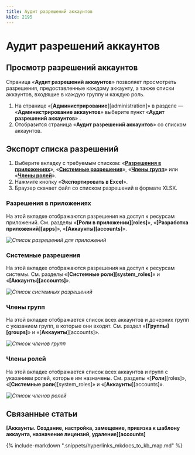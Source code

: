 ```yaml
---
title: Аудит разрешений аккаунтов
kbId: 2195
---
```


# Аудит разрешений аккаунтов

## Просмотр разрешений аккаунтов

Страница «**Аудит разрешений аккаунтов**» позволяет просмотреть разрешения, предоставленные каждому аккаунту, а также списки аккаунтов, входящие в каждую группу и каждую роль.

1. На странице «[**Администрирование**][administration]» в разделе — «**Администрирование аккаунтов**» выберите пункт «**Аудит разрешений аккаунтов**» *‌*.
2. Отобразится страница «**Аудит разрешений аккаунтов**» со списком аккаунтов.

## Экспорт списка разрешений

1. Выберите вкладку с требуемым списком: «**[Разрешения в приложениях](#разрешения-в-приложениях)**», «**[Системные разрешения](#системные-разрешения)**», «**[Члены групп](#члены-групп)**» или «**[Члены ролей](#члены-ролей)**».
2. Нажмите кнопку «**Экспортировать в Excel**».
3. Браузер скачает файл со списком разрешений в формате XLSX.

### Разрешения в приложениях

На этой вкладке отображаются разрешения на доступ к ресурсам приложений. См. разделы «**[Роли в приложении][roles]**», «**[Разработка приложений][apps]**», «**[Аккаунты][accounts]**».

_![Список разрешений для приложений](https://kb.comindware.ru/assets/accounts_permission_audit_business_app.png)_

### Системные разрешения

На этой вкладке отображаются разрешения на доступ к ресурсам системы. См. разделы «**[Системные роли][system_roles]**» и «**[Аккаунты][accounts]**».

_![Список системных разрешений](https://kb.comindware.ru/assets/account_permission_audit_system.png)_

### Члены групп

На этой вкладке отображается список всех аккаунтов и дочерних групп с указанием групп, в которые они входят. См. раздел «**[Группы][groups]**» и «[**Аккаунты**][accounts]».

_![Список членов групп](https://kb.comindware.ru/assets/account_permission_audit_group_members.png)_

### Члены ролей

На этой вкладке отображается список всех аккаунтов и групп с указанием ролей, которые им назначены. См. разделы «[**Роли**][roles]», «[**Системные роли**][system_roles]» и «[**Аккаунты**][accounts]».

_![Список членов ролей](https://kb.comindware.ru/assets/account_permission_audit_role_members.png)_

## Связанные статьи

**[Аккаунты. Создание, настройка, замещение, привязка к шаблону аккаунта, назначение лицензий, удаление][accounts]**

{% include-markdown ".snippets/hyperlinks_mkdocs_to_kb_map.md" %}
